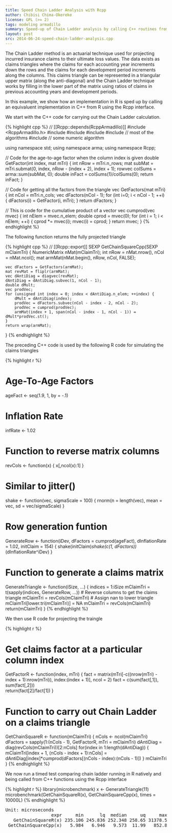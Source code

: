 ```yaml
---
title: Speed Chain Ladder Analysis with Rcpp
author: Chibisi Chima-Okereke
license: GPL (>= 2)
tags: modeling armadillo
summary: Speed-up of Chain Ladder analysis by calling C++ routines from R
layout: post
src: 2014-06-24-speed-chain-ladder-analysis.cpp
---
```



The Chain Ladder method is an actuarial technique used for
projecting incurred insurance claims to their ultimate loss
values. The data exists as claims triangles where the claims for
each accounting year increments down the rows and the claims for
each development period increments along the columns.  This claims
triangle can be represented in a triangular upper matrix (along the
anti-diagonal) and the Chain Ladder technique works by filling in
the lower part of the matrix using ratios of claims in previous
accounting years and development periods.

In this example, we show how an implementation in R is sped up by
calling an equivaluent implementation in C++ from R using the Rcpp
interface.

We start with the C++ code for carrying out the Chain Ladder calculation.


{% highlight cpp %}
// [[Rcpp::depends(RcppArmadillo)]]
#include <RcppArmadillo.h>
#include <iostream>
#include <vector>
#include <iterator>
#include <algorithm>  // most of the algorithms 
#include <numeric> // some numeric algorithm

using namespace std;
using namespace arma;
using namespace Rcpp;

// Code for the age-to-age factor when the column index is given 
double GetFactor(int index, mat mTri) {
    int nRow = mTri.n_rows;
    mat subMat = mTri.submat(0, index, nRow - (index + 2), index + 1);
    rowvec colSums = arma::sum(subMat, 0);
    double inFact = colSums(1)/colSums(0);
    return inFact;
}

// Code for getting all the factors from the triangle 
vec GetFactors(mat mTri) {
    int nCol = mTri.n_cols;
    vec dFactors(nCol - 1);
    for (int i=0; i < nCol - 1; ++i) {
        dFactors(i) = GetFactor(i, mTri);
    }
    return dFactors;
}

// This is code for the cumulative product of a vector 
vec cumprod(vec mvec) {
    int nElem = mvec.n_elem;
    double cprod = mvec(0);
    for (int i = 1; i < nElem; ++i) {
        cprod *= mvec(i);
        mvec(i) = cprod;
    }
    return mvec;
}
{% endhighlight %}

The following function returns the  fully projected triangle 

{% highlight cpp %}
// [[Rcpp::export]]
SEXP GetChainSquareCpp(SEXP mClaimTri) {
    NumericMatrix nMat(mClaimTri);
    int nRow = nMat.nrow(), nCol = nMat.ncol();
    mat armMat(nMat.begin(), nRow, nCol, FALSE);
	
    vec dFactors = GetFactors(armMat);
    mat revMat = fliplr(armMat);
    vec dAntiDiag = diagvec(revMat);
    dAntiDiag = dAntiDiag.subvec(1, nCol - 1);
    double dMult;
    vec prodVec;
    for (unsigned int index = 0; index < dAntiDiag.n_elem; ++index) {
        dMult = dAntiDiag(index);
        prodVec = dFactors.subvec(nCol - index - 2, nCol - 2);
        prodVec = cumprod(prodVec);
        armMat(index + 1, span(nCol - index - 1, nCol - 1)) = dMult*prodVec.st();
    }
    return wrap(armMat);
}
{% endhighlight %}

The preceding C++ code is used by the following R code for simulating the claims triangles 

{% highlight r %}
# Age-To-Age Factors
ageFact <- seq(1.9, 1, by = -.1)

# Inflation Rate
infRate <- 1.02

# Function to reverse matrix columns
revCols <- function(x) {
    x[,ncol(x):1]
}

# Similar to jitter()
shake <- function(vec, sigmaScale = 100) {
    rnorm(n = length(vec), mean = vec, sd = vec/sigmaScale)
}

# Row generation funtion
GenerateRow <- function(iDev, dFactors = cumprod(ageFact), 
                        dInflationRate = 1.02, initClaim = 154) {
    shake(initClaim)*shake(c(1, dFactors))*(dInflationRate^iDev)
}

# Function to generate a claims matrix
GenerateTriangle <- function(iSize, ...) {
    indices = 1:iSize
    mClaimTri = t(sapply(indices, GenerateRow, ...))
    # Reverse columns to get the claims triangle
    mClaimTri = revCols(mClaimTri)
    # Assign nan to lower triangle
    mClaimTri[lower.tri(mClaimTri)] = NA
    mClaimTri = revCols(mClaimTri)
    return(mClaimTri)
}
{% endhighlight %}

We then use R code for projecting the traingle 

{% highlight r %}
# Get claims factor at a particular column index
GetFactorR <- function(index, mTri) {
    fact = matrix(mTri[-c((nrow(mTri) - index + 1):nrow(mTri)), index:(index + 1)], ncol = 2)
    fact = c(sum(fact[,1]), sum(fact[,2]))  
    return(fact[2]/fact[1])
}

# Function to carry out Chain Ladder on a claims triangle
GetChainSquareR <- function(mClaimTri) {
    nCols <- ncol(mClaimTri)
    dFactors = sapply(1:(nCols - 1), GetFactorR, mTri = mClaimTri)
    dAntiDiag = diag(revCols(mClaimTri))[2:nCols]
    for(index in 1:length(dAntiDiag)) {
	mClaimTri[index + 1, (nCols - index + 1):nCols] = 
                dAntiDiag[index]*cumprod(dFactors[(nCols - index):(nCols - 1)])
    }
    mClaimTri
}
{% endhighlight %}

We now run a timed test comparing chain ladder running in R natively 
and being called from C++ functions using the Rcpp interface 

{% highlight r %}
library(microbenchmark)
x <- GenerateTriangle(11)
microbenchmark(GetChainSquareR(x), GetChainSquareCpp(x), times = 10000L)
{% endhighlight %}



<pre class="output">
Unit: microseconds
                 expr     min      lq  median     uq     max neval
   GetChainSquareR(x) 235.106 245.836 252.348 258.65 31378.5 10000
 GetChainSquareCpp(x)   5.984   6.946   9.573  11.99   852.8 10000
</pre>
